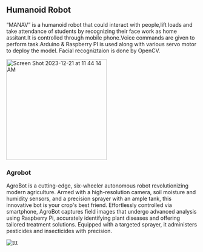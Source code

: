 ## Humanoid Robot 
“MANAV”  is a humanoid robot that  could interact with people,lift loads and take attendance of students by recognizing their 
face  work as home assitant.It is controlled through mobile phone.Voice commands are given to perform task.Arduino & Raspberry PI is used along with various servo motor to deploy the model. Facial recogniztaion is done by OpenCV.

<img width="265" alt="Screen Shot 2023-12-21 at 11 44 14 AM" src="https://github.com/techylax/manav_agrobot/assets/22542035/b7c7b7bb-8ea0-4b33-bcd1-6227aad6b53a">

### Agrobot
AgroBot is a cutting-edge, six-wheeler autonomous robot revolutionizing modern agriculture. Armed with a high-resolution camera, soil moisture and humidity sensors, and a precision sprayer with an ample tank, this innovative bot is your crop's best friend. Effortlessly controlled via smartphone, AgroBot captures field images that undergo advanced analysis using Raspberry Pi, accurately identifying plant diseases and offering tailored treatment solutions. Equipped with a targeted sprayer, it administers pesticides and insecticides with precision. 

![ttt](https://github.com/techylax/manav_agrobot/assets/22542035/22e2f1f4-a886-41fc-bb2f-f4b862214548)
